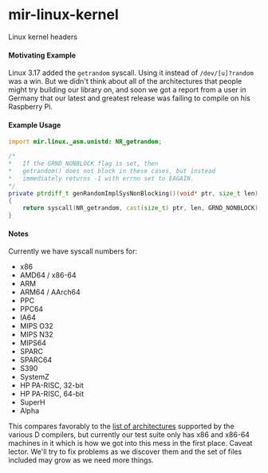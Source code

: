 # mir-linux-kernel
Linux kernel headers

#### Motivating Example
Linux 3.17 added the `getrandom` syscall. Using it instead of `/dev/[u]?random` was a win. But we didn't think about all of the architectures that people might try building our library on, and soon we got a report from a user in Germany that our latest and greatest release was failing to compile on his Raspberry Pi.

#### Example Usage
```d
import mir.linux._asm.unistd: NR_getrandom;

/*
*   If the GRND_NONBLOCK flag is set, then
*   getrandom() does not block in these cases, but instead
*   immediately returns -1 with errno set to EAGAIN.
*/
private ptrdiff_t genRandomImplSysNonBlocking()(void* ptr, size_t len) @nogc @trusted nothrow
{
    return syscall(NR_getrandom, cast(size_t) ptr, len, GRND_NONBLOCK);
}

```

#### Notes
Currently we have syscall numbers for:

* x86
* AMD64 / x86-64
* ARM
* ARM64 / AArch64
* PPC
* PPC64
* IA64
* MIPS O32
* MIPS N32
* MIPS64
* SPARC
* SPARC64
* S390
* SystemZ
* HP PA-RISC, 32-bit
* HP PA-RISC, 64-bit
* SuperH
* Alpha

This compares favorably to the [list of architectures](https://wiki.dlang.org/Compilers) supported by the various D compilers, but currently our test suite only has x86 and x86-64 machines in it which is how we got into this mess in the first place. Caveat lector. We'll try to fix problems as we discover them and the set of files included may grow as we need more things.

